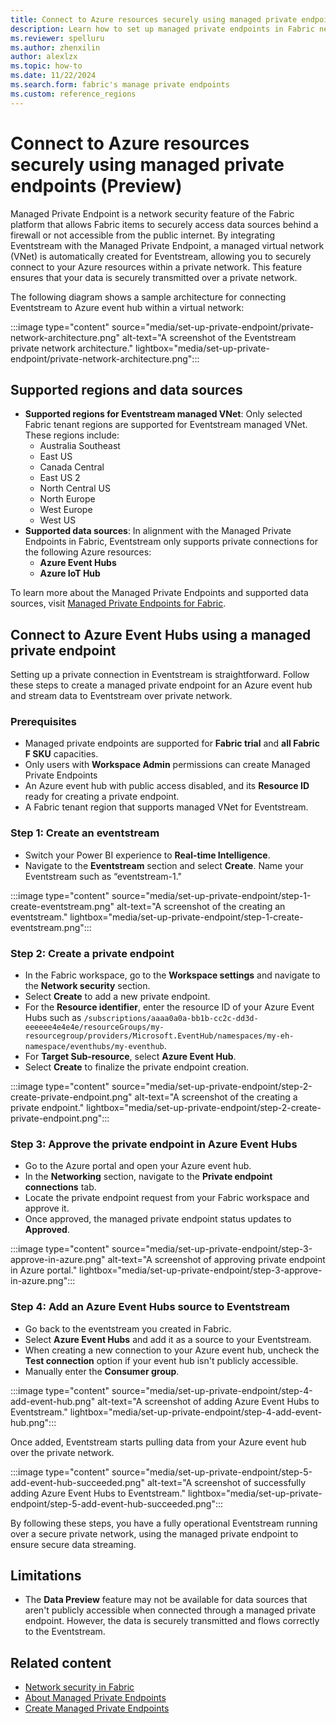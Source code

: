 ```yaml
---
title: Connect to Azure resources securely using managed private endpoints
description: Learn how to set up managed private endpoints in Fabric network security and stream data securely from Azure Event Hubs or IoT Hub to Eventstream. 
ms.reviewer: spelluru
ms.author: zhenxilin
author: alexlzx
ms.topic: how-to
ms.date: 11/22/2024
ms.search.form: fabric's manage private endpoints
ms.custom: reference_regions
---
```


# Connect to Azure resources securely using managed private endpoints (Preview)

Managed Private Endpoint is a network security feature of the Fabric platform that allows Fabric items to securely access data sources behind a firewall or not accessible from the public internet. By integrating Eventstream with the Managed Private Endpoint, a managed virtual network (VNet) is automatically created for Eventstream, allowing you to securely connect to your Azure resources within a private network. This feature ensures that your data is securely transmitted over a private network.

The following diagram shows a sample architecture for connecting Eventstream to Azure event hub within a virtual network:

:::image type="content" source="media/set-up-private-endpoint/private-network-architecture.png" alt-text="A screenshot of the Eventstream private network architecture." lightbox="media/set-up-private-endpoint/private-network-architecture.png":::

## Supported regions and data sources

* **Supported regions for Eventstream managed VNet**: Only selected Fabric tenant regions are supported for Eventstream managed VNet. These regions include:
  * Australia Southeast
  * East US
  * Canada Central
  * East US 2
  * North Central US
  * North Europe
  * West Europe
  * West US
* **Supported data sources**: In alignment with the Managed Private Endpoints in Fabric, Eventstream only supports private connections for the following Azure resources:
  * **Azure Event Hubs**
  * **Azure IoT Hub**

To learn more about the Managed Private Endpoints and supported data sources, visit [Managed Private Endpoints for Fabric](/fabric/security/security-managed-private-endpoints-overview).

## Connect to Azure Event Hubs using a managed private endpoint

Setting up a private connection in Eventstream is straightforward. Follow these steps to create a managed private endpoint for an Azure event hub and stream data to Eventstream over private network.  

### Prerequisites

* Managed private endpoints are supported for **Fabric trial** and **all Fabric F SKU** capacities.
* Only users with **Workspace Admin** permissions can create Managed Private Endpoints
* An Azure event hub with public access disabled, and its **Resource ID** ready for creating a private endpoint.
* A Fabric tenant region that supports managed VNet for Eventstream.

### Step 1: Create an eventstream

* Switch your Power BI experience to **Real-time Intelligence**.
* Navigate to the **Eventstream** section and select **Create**. Name your Eventstream such as “eventstream-1."

:::image type="content" source="media/set-up-private-endpoint/step-1-create-eventstream.png" alt-text="A screenshot of the creating an eventstream." lightbox="media/set-up-private-endpoint/step-1-create-eventstream.png":::

### Step 2: Create a private endpoint

* In the Fabric workspace, go to the **Workspace settings** and navigate to the **Network security** section.
* Select **Create** to add a new private endpoint.
* For the **Resource identifier**, enter the resource ID of your Azure Event Hubs such as `/subscriptions/aaaa0a0a-bb1b-cc2c-dd3d-eeeeee4e4e4e/resourceGroups/my-resourcegroup/providers/Microsoft.EventHub/namespaces/my-eh-namespace/eventhubs/my-eventhub`.
* For **Target Sub-resource**, select **Azure Event Hub**.
* Select **Create** to finalize the private endpoint creation.

:::image type="content" source="media/set-up-private-endpoint/step-2-create-private-endpoint.png" alt-text="A screenshot of the creating a private endpoint." lightbox="media/set-up-private-endpoint/step-2-create-private-endpoint.png":::

### Step 3: Approve the private endpoint in Azure Event Hubs

* Go to the Azure portal and open your Azure event hub.
* In the **Networking** section, navigate to the **Private endpoint connections** tab.
* Locate the private endpoint request from your Fabric workspace and approve it.
* Once approved, the managed private endpoint status updates to **Approved**.

:::image type="content" source="media/set-up-private-endpoint/step-3-approve-in-azure.png" alt-text="A screenshot of approving private endpoint in Azure portal." lightbox="media/set-up-private-endpoint/step-3-approve-in-azure.png":::

### Step 4: Add an Azure Event Hubs source to Eventstream

* Go back to the eventstream you created in Fabric.
* Select **Azure Event Hubs** and add it as a source to your Eventstream.
* When creating a new connection to your Azure event hub, uncheck the **Test connection** option if your event hub isn't publicly accessible.
* Manually enter the **Consumer group**.

:::image type="content" source="media/set-up-private-endpoint/step-4-add-event-hub.png" alt-text="A screenshot of adding Azure Event Hubs to Eventstream." lightbox="media/set-up-private-endpoint/step-4-add-event-hub.png":::

Once added, Eventstream starts pulling data from your Azure event hub over the private network.

:::image type="content" source="media/set-up-private-endpoint/step-5-add-event-hub-succeeded.png" alt-text="A screenshot of successfully adding Azure Event Hubs to Eventstream." lightbox="media/set-up-private-endpoint/step-5-add-event-hub-succeeded.png":::

By following these steps, you have a fully operational Eventstream running over a secure private network, using the managed private endpoint to ensure secure data streaming.

## Limitations

* The **Data Preview** feature may not be available for data sources that aren't publicly accessible when connected through a managed private endpoint. However, the data is securely transmitted and flows correctly to the Eventstream.

## Related content
- [Network security in Fabric](/fabric/security/security-overview)
- [About Managed Private Endpoints](/fabric/security/security-managed-private-endpoints-overview)
- [Create Managed Private Endpoints](/fabric/security/security-managed-private-endpoints-create)
